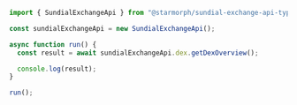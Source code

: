 <!-- Start SDK Example Usage [usage] -->
```typescript
import { SundialExchangeApi } from "@starmorph/sundial-exchange-api-typescript";

const sundialExchangeApi = new SundialExchangeApi();

async function run() {
  const result = await sundialExchangeApi.dex.getDexOverview();

  console.log(result);
}

run();

```
<!-- End SDK Example Usage [usage] -->
